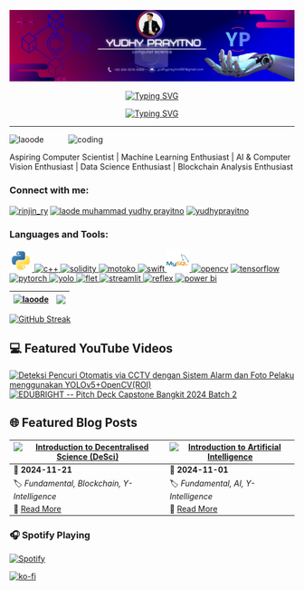 ![logo](https://github.com/Laoode/Laoode/blob/main/Banner%20Github.png)
<p align="center">
<a href="https://git.io/typing-svg"><img src="https://readme-typing-svg.demolab.com?font=Fira+Code&weight=700&size=27&pause=1000&color=926FF7&center=true&repeat=false&random=false&width=435&lines=Hi+%F0%9F%91%8B%2C+I'm+Yudhy+Prayitno" alt="Typing SVG" /></a><p align="center">
<p align="center">
<a href="https://git.io/typing-svg"><img src="https://readme-typing-svg.demolab.com?font=Fira+Code&pause=1000&color=926FF7&center=true&random=false&width=435&lines=Computer+Science+Student;Always+Learning+New+Things;Machine+Learning+%26+AI+Developer" alt="Typing SVG" /></a></p>
<hr>


<img align="right" alt="coding" width="400" src="https://media.giphy.com/media/2IudUHdI075HL02Pkk/giphy.gif">

<p align="left"> <img src="https://komarev.com/ghpvc/?username=laoode&label=Profile%20views&color=0e75b6&style=flat" alt="laoode" /> </p>
<p align ="left">Aspiring Computer Scientist | Machine Learning Enthusiast | AI & Computer Vision Enthusiast | Data Science Enthusiast | Blockchain Analysis Enthusiast </p>
<h3 align="left">Connect with me:</h3>
<p align="left">
<a href="https://x.com/Ryuuki_X" target="blank"><img align="center" src="https://raw.githubusercontent.com/rahuldkjain/github-profile-readme-generator/master/src/images/icons/Social/twitter.svg" alt="rinjin_ry" height="30" width="40" /></a>
<a href="https://linkedin.com/in/la-ode-muhammad-yudhy-prayitno" target="blank"><img align="center" src="https://raw.githubusercontent.com/rahuldkjain/github-profile-readme-generator/master/src/images/icons/Social/linked-in-alt.svg" alt="laode muhammad yudhy prayitno" height="30" width="40" /></a>
<a href="https://instagram.com/yudhyprayitno" target="blank"><img align="center" src="https://raw.githubusercontent.com/rahuldkjain/github-profile-readme-generator/master/src/images/icons/Social/instagram.svg" alt="yudhyprayitno" height="30" width="40" /></a>
</p>

<h3 align="left">Languages and Tools:</h3>
<a href="https://www.python.org" target="_blank" rel="noreferrer"> <img src="https://raw.githubusercontent.com/devicons/devicon/master/icons/python/python-original.svg" alt="python" width="40" height="40"/> </a>
<a href="https://cplusplus.com/" target="_blank" rel="noreferrer"> <img src="https://upload.wikimedia.org/wikipedia/commons/thumb/1/18/ISO_C%2B%2B_Logo.svg/1200px-ISO_C%2B%2B_Logo.svg.png" alt="c++" width="40" height="40"/> </a>
<a href="https://soliditylang.org/" target="_blank" rel="noreferrer"> <img src="https://res.cloudinary.com/teepublic/image/private/s--3vBpnJtd--/t_Resized%20Artwork/c_fit,g_north_west,h_1054,w_1054/co_ffffff,e_outline:53/co_ffffff,e_outline:inner_fill:53/co_bbbbbb,e_outline:3:1000/c_mpad,g_center,h_1260,w_1260/b_rgb:eeeeee/c_limit,f_auto,h_630,q_auto:good:420,w_630/v1665248663/production/designs/35529713_.jpg" alt="solidity" width="40" height="40"/> </a>
<a href="https://internetcomputer.org/docs/current/motoko/main/getting-started/motoko-introduction#:~:text=Motoko%20is%20a%20concurrent%2C%20actor,imperative%20and%20object%2Doriented%20features." target="_blank" rel="noreferrer"> <img src="https://motoko-lsp-client.gallerycdn.vsassets.io/extensions/motoko-lsp-client/motoko-lsp-client/2.2.0/1583876431744/Microsoft.VisualStudio.Services.Icons.Default" alt="motoko" width="40" height="40"/> </a>
<a href="https://www.swift.org/" target="_blank" rel="noreferrer"> <img src="https://developer.apple.com/swift/images/swift-og.png" alt="swift" width="40" height="40"/> </a>
<a href="https://www.mysql.com/" target="_blank" rel="noreferrer"> <img src="https://raw.githubusercontent.com/devicons/devicon/master/icons/mysql/mysql-original-wordmark.svg" alt="mysql" width="40" height="40"/> </a> 
<a href="https://opencv.org/" target="_blank" rel="noreferrer"> <img src="https://www.vectorlogo.zone/logos/opencv/opencv-icon.svg" alt="opencv" width="40" height="40"/></a> 
<a href="https://www.tensorflow.org/" target="_blank" rel="noreferrer"> <img src="https://upload.wikimedia.org/wikipedia/commons/2/2d/Tensorflow_logo.svg" alt="tensorflow" width="40" height="40"/> </a>
</a> <a href="https://pytorch.org/" target="_blank" rel="noreferrer"> <img src="https://static-00.iconduck.com/assets.00/pytorch-icon-1694x2048-jgwjy3ne.png" alt="pytorch" width="40" height="40"/> </a>
</a> <a href="https://docs.ultralytics.com/" target="_blank" rel="noreferrer"> <img src="https://cdn.prod.website-files.com/646dd1f1a3703e451ba81ecc/64994922cf2a6385a4bf4489_UltralyticsYOLO_mark_blue.svg" alt="yolo" width="40" height="40"/> </a>
<a href="https://flet.dev/" target="_blank" rel="noreferrer"> <img src="https://flet.dev/img/logo.svg" alt="flet" width="40" height="40"/> </a>
<a href="https://streamlit.io/" target="_blank" rel="noreferrer"> <img src="https://streamlit.io/images/brand/streamlit-mark-color.svg" alt="streamlit" width="40" height="40"/> </a>
<a href="https://reflex.dev/" target="_blank" rel="noreferrer"> <img src="https://avatars.githubusercontent.com/u/104714959?s=200&v=4" alt="reflex" width="40" height="40"/> </a>
<a href="https://app.powerbi.com/" target="_blank" rel="noreferrer"> <img src="https://upload.wikimedia.org/wikipedia/commons/thumb/c/cf/New_Power_BI_Logo.svg/1200px-New_Power_BI_Logo.svg.png" alt="power bi" width="40" height="40"/> </a>
</p>

| <a href="https://github.com/anuraghazra/github-readme-stats"><img align="center" src="https://github-readme-stats.vercel.app/api?username=laoode&theme=midnight-purple&hide_border=true&show_icons=true&locale=en" alt="laoode"  /></a> | <a href="https://github.com/anuraghazra/github-readme-stats"><img align="center" src="https://github-readme-stats.vercel.app/api/top-langs/?username=laoode&layout=compact&theme=midnight-purple&hide_border=true" /></a> |
| ------------- | ------------- |

<p >
<a href="https://git.io/streak-stats"><img src="https://streak-stats.demolab.com?user=laoode&theme=midnight-purple&border_radius=4.7" alt="GitHub Streak" /></a>
</p>


## 💻 Featured YouTube Videos
<!-- YouTube video cards from https://github.com/DenverCoder1/github-readme-youtube-cards -->
<!-- If you want to display the latest videos, then simply follow the instructions in the above repo. -->
<!-- If you however want to select which videos display, then you can manually generate the video link by changing the below parameters in angle brackets. -->
<!-- https://ytcards.demolab.com/?id=<video ID>&title=<video+title>&lang=en&timestamp=<video publish date in Unix time format>&background_color=%230d1117&title_color=%23ffffff&stats_color=%23dedede&max_title_lines=1&width=250&border_radius=5&duration=<video duration in seconds> "<video title>") -->
<!-- BEGIN YOUTUBE-CARDS -->
[![Deteksi Pencuri Otomatis via CCTV dengan Sistem Alarm dan Foto Pelaku menggunakan YOLOv5+OpenCV(ROI)](https://ytcards.demolab.com/?id=GKpb74elfus&title=Deteksi+Pencuri+Otomatis+via+CCTV+dengan+Sistem+Alarm+dan+Foto+Pelaku+menggunakan+YOLOv5%2BOpenCV%28ROI%29&lang=en&timestamp=1715046000&background_color=%230d1117&title_color=%23ffffff&stats_color=%23dedede&max_title_lines=1&width=250&border_radius=5&duration=3276 "Deteksi Pencuri Otomatis via CCTV dengan Sistem Alarm dan Foto Pelaku menggunakan YOLOv5+OpenCV(ROI)")](https://youtu.be/GKpb74elfus?si=K4aIkF6eQqWlJjGo)
[![EDUBRIGHT -- Pitch Deck Capstone Bangkit 2024 Batch 2](https://ytcards.demolab.com/?id=LnSZfNdE0OU&title=EDUBRIGHT+--+Pitch+Deck+Capstone+Bangkit+2024+Batch+2&lang=en&timestamp=1734048000&background_color=%230d1117&title_color=%23ffffff&stats_color=%23dedede&max_title_lines=1&width=250&border_radius=5&duration=580 "EDUBRIGHT -- Pitch Deck Capstone Bangkit 2024 Batch 2")](https://youtu.be/LnSZfNdE0OU?si=M1-Z4NEF7vTlrC47)
<!-- END YOUTUBE-CARDS -->

## 🌐 Featured Blog Posts  

| [![Introduction to Decentralised Science (DeSci)](https://y-intelligence.vercel.app/_astro/cover.mwFkbjT1_uQDX9.webp)](https://y-intelligence.vercel.app/posts/intro-desci/) | [![Introduction to Artificial Intelligence](https://y-intelligence.vercel.app/_astro/cover.Bwzr-ZZT_CmAPP.webp)](https://y-intelligence.vercel.app/posts/intro-ai/) |
|---|---|
| 📅 **2024-11-21** | 📅 **2024-11-01** |
| 🏷️ *Fundamental, Blockchain, Y-Intelligence* | 🏷️ *Fundamental, AI, Y-Intelligence* |
| 🔗 [Read More](https://y-intelligence.vercel.app/posts/intro-desci/) | 🔗 [Read More](https://y-intelligence.vercel.app/posts/intro-ai/) |


### 🎧 Spotify Playing 
[![Spotify](https://novatorem-seven-delta.vercel.app/api/spotify)](https://open.spotify.com/user/31qm2wibuajpi3siaz3q2jck7vyy)

[![ko-fi](https://ko-fi.com/img/githubbutton_sm.svg)](https://ko-fi.com/H2H714OX25)

